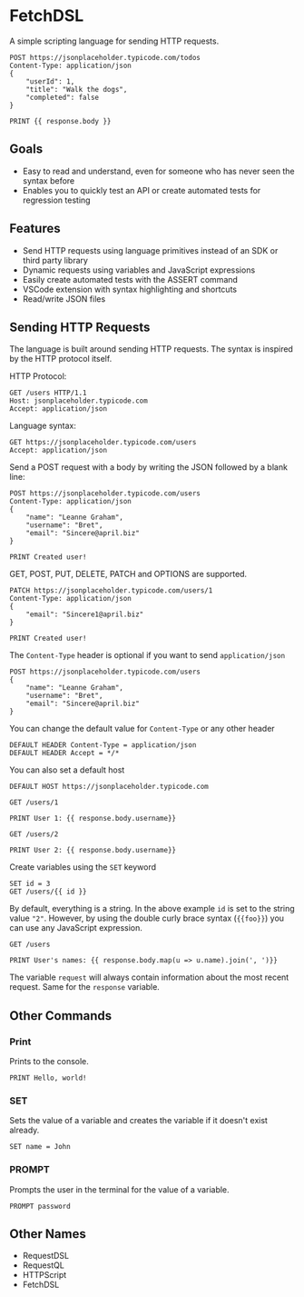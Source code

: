 # FetchDSL

A simple scripting language for sending HTTP requests.

```
POST https://jsonplaceholder.typicode.com/todos
Content-Type: application/json
{
    "userId": 1,
    "title": "Walk the dogs",
    "completed": false
}

PRINT {{ response.body }}
```

## Goals
- Easy to read and understand, even for someone who has never seen the syntax before
- Enables you to quickly test an API or create automated tests for regression testing

## Features
- Send HTTP requests using language primitives instead of an SDK or third party library
- Dynamic requests using variables and JavaScript expressions
- Easily create automated tests with the ASSERT command
- VSCode extension with syntax highlighting and shortcuts
- Read/write JSON files

## Sending HTTP Requests
The language is built around sending HTTP requests. The syntax is inspired by the HTTP protocol itself.

HTTP Protocol:
```
GET /users HTTP/1.1
Host: jsonplaceholder.typicode.com
Accept: application/json
```

Language syntax:
```
GET https://jsonplaceholder.typicode.com/users
Accept: application/json
```

Send a POST request with a body by writing the JSON followed by a blank line:

```
POST https://jsonplaceholder.typicode.com/users
Content-Type: application/json
{
    "name": "Leanne Graham",
    "username": "Bret",
    "email": "Sincere@april.biz"
}

PRINT Created user!
```

GET, POST, PUT, DELETE, PATCH and OPTIONS are supported.
```
PATCH https://jsonplaceholder.typicode.com/users/1
Content-Type: application/json
{
    "email": "Sincere1@april.biz"
}

PRINT Created user!
```

The `Content-Type` header is optional if you want to send `application/json`
```
POST https://jsonplaceholder.typicode.com/users
{
    "name": "Leanne Graham",
    "username": "Bret",
    "email": "Sincere@april.biz"
}

```

You can change the default value for `Content-Type` or any other header
```
DEFAULT HEADER Content-Type = application/json
DEFAULT HEADER Accept = */*
```

You can also set a default host
```
DEFAULT HOST https://jsonplaceholder.typicode.com

GET /users/1

PRINT User 1: {{ response.body.username}}

GET /users/2

PRINT User 2: {{ response.body.username}}
```

Create variables using the `SET` keyword
```
SET id = 3
GET /users/{{ id }}
```

By default, everything is a string. In the above example `id` is set to the string value `"2"`. However, by using the double curly brace syntax (`{{foo}}`) you can use any JavaScript expression.

```
GET /users

PRINT User's names: {{ response.body.map(u => u.name).join(', ')}}
```

The variable `request` will always contain information about the most recent request. Same for the `response` variable.

## Other Commands

### Print
Prints to the console.
```
PRINT Hello, world!
```

### SET
Sets the value of a variable and creates the variable if it doesn't exist already.
```
SET name = John
```

### PROMPT
Prompts the user in the terminal for the value of a variable.
```
PROMPT password
```

## Other Names
- RequestDSL
- RequestQL
- HTTPScript
- FetchDSL
